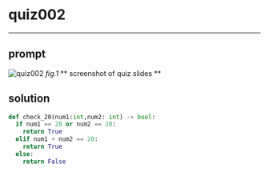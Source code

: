# quiz002
<hr>

## prompt
![quiz002](https://github.com/ayyyane/unit1-2024/assets/142702159/68b1b0c6-60fb-49ac-aa5b-1831cca969b2)
*fig.1* ** screenshot of quiz slides **

## solution
```.py
def check_20(num1:int,num2: int) -> bool:
  if num1 == 20 or num2 == 20:
    return True
  elif num1 + num2 == 20:
    return True
  else:
    return False


